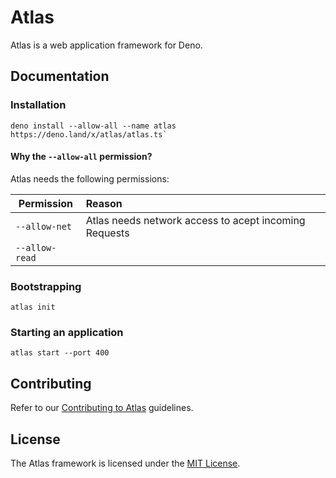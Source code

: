 # Atlas

Atlas is a web application framework for Deno.

## Documentation

### Installation

```shell
deno install --allow-all --name atlas https://deno.land/x/atlas/atlas.ts`
```

#### Why the `--allow-all` permission?

Atlas needs the following permissions:

| Permission     | Reason                                                |
| -------------- | :---------------------------------------------------- |
| `--allow-net`  | Atlas needs network access to acept incoming Requests |
| `--allow-read` |                                                       |

### Bootstrapping

`atlas init`

### Starting an application

`atlas start --port 400`

## Contributing

Refer to our [Contributing to Atlas](/contributing.md) guidelines.

## License

The Atlas framework is licensed under the [MIT License](/license).
